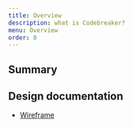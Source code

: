 ```yaml
---
title: Overview
description: what is Codebreaker?
menu: Overview
order: 0
---
```


## Summary 

## Design documentation 

* [Wireframe](wireframe.md)
 